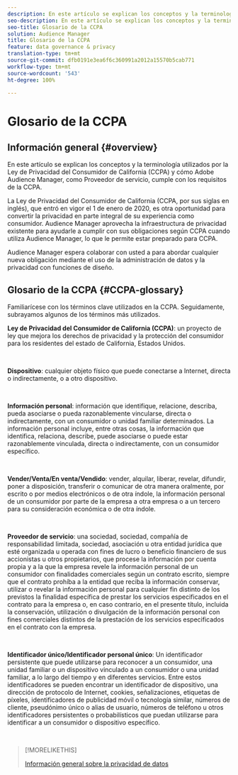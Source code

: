 ```yaml
---
description: En este artículo se explican los conceptos y la terminología utilizados por la Ley de Privacidad del Consumidor de California (CCPA) y la manera como Adobe Audience Manager aborda los distintos requisitos de la CCPA.
seo-description: En este artículo se explican los conceptos y la terminología utilizados por la Ley de Privacidad del Consumidor de California (CCPA) y la manera como Adobe Audience Manager aborda los distintos requisitos de la CCPA.
seo-title: Glosario de la CCPA
solution: Audience Manager
title: Glosario de la CCPA
feature: data governance & privacy
translation-type: tm+mt
source-git-commit: dfb0191e3ea6f6c360991a2012a15570b5cab771
workflow-type: tm+mt
source-wordcount: '543'
ht-degree: 100%

---
```



# Glosario de la CCPA

## Información general {#overview}

En este artículo se explican los conceptos y la terminología utilizados por la Ley de Privacidad del Consumidor de California (CCPA) y cómo Adobe Audience Manager, como Proveedor de servicio, cumple con los requisitos de la CCPA.

La Ley de Privacidad del Consumidor de California (CCPA, por sus siglas en inglés), que entró en vigor el 1 de enero de 2020, es otra oportunidad para convertir la privacidad en parte integral de su experiencia como consumidor. Audience Manager aprovecha la infraestructura de privacidad existente para ayudarle a cumplir con sus obligaciones según CCPA cuando utiliza Audience Manager, lo que le permite estar preparado para CCPA.

Audience Manager espera colaborar con usted a para abordar cualquier nueva obligación mediante el uso de la administración de datos y la privacidad con funciones de diseño.

## Glosario de la CCPA {#CCPA-glossary}

Familiarícese con los términos clave utilizados en la CCPA. Seguidamente, subrayamos algunos de los términos más utilizados.

**Ley de Privacidad del Consumidor de California (CCPA)**: un proyecto de ley que mejora los derechos de privacidad y la protección del consumidor para los residentes del estado de California, Estados Unidos.

 

**Dispositivo**: cualquier objeto físico que puede conectarse a Internet, directa o indirectamente, o a otro dispositivo.

 

**Información personal**: información que identifique, relacione, describa, pueda asociarse o pueda razonablemente vincularse, directa o indirectamente, con un consumidor o unidad familiar determinados. La información personal incluye, entre otras cosas, la información que identifica, relaciona, describe, puede asociarse o puede estar razonablemente vinculada, directa o indirectamente, con un consumidor específico.

 

**Vender/Venta/En venta/Vendido**: vender, alquilar, liberar, revelar, difundir, poner a disposición, transferir o comunicar de otra manera oralmente, por escrito o por medios electrónicos o de otra índole, la información personal de un consumidor por parte de la empresa a otra empresa o a un tercero para su consideración económica o de otra índole.

 

**Proveedor de servicio**: una sociedad, sociedad, compañía de responsabilidad limitada, sociedad, asociación u otra entidad jurídica que esté organizada u operada con fines de lucro o beneficio financiero de sus accionistas u otros propietarios, que procese la información por cuenta propia y a la que la empresa revele la información personal de un consumidor con finalidades comerciales según un contrato escrito, siempre que el contrato prohíba a la entidad que reciba la información conservar, utilizar o revelar la información personal para cualquier fin distinto de los previstos la finalidad específica de prestar los servicios especificados en el contrato para la empresa o, en caso contrario, en el presente título, incluida la conservación, utilización o divulgación de la información personal con fines comerciales distintos de la prestación de los servicios especificados en el contrato con la empresa.

 

**Identificador único/Identificador personal único**: Un identificador persistente que puede utilizarse para reconocer a un consumidor, una unidad familiar o un dispositivo vinculado a un consumidor o una unidad familiar, a lo largo del tiempo y en diferentes servicios. Entre estos identificadores se pueden encontrar un identificador de dispositivo, una dirección de protocolo de Internet, cookies, señalizaciones, etiquetas de píxeles, identificadores de publicidad móvil o tecnología similar, números de cliente, pseudónimo único o alias de usuario, números de teléfono u otros identificadores persistentes o probabilísticos que puedan utilizarse para identificar a un consumidor o dispositivo específico.

 

>[!MORELIKETHIS]
>
>[Información general sobre la privacidad de datos](/help/using/overview/data-security-and-privacy/data-privacy.md)

